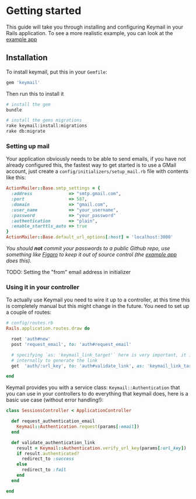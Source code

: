 # Getting started

[example app]: https://github.com/alcesleo/keymail-example

This guide will take you through installing and configuring Keymail in your
Rails application. To see a more realistic example, you can look at the [example app][]

## Installation

To install keymail, put this in your `Gemfile`:

```ruby
gem 'keymail'
```

Then run this to install it

```bash
# install the gem
bundle

# install the gems migrations
rake keymail:install:migrations
rake db:migrate
```

### Setting up mail

Your application obviously needs to be able to send emails, if you have not
already configured this, the fastest way to get started is to use a GMail
account, just create a `config/initializers/setup_mail.rb` file with contents
like this:

```ruby
ActionMailer::Base.smtp_settings = {
  :address              => "smtp.gmail.com",
  :port                 => 587,
  :domain               => "gmail.com",
  :user_name            => "your_username",
  :password             => "your_password"
  :authentication       => "plain",
  :enable_starttls_auto => true
}
ActionMailer::Base.default_url_options[:host] = 'localhost:3000'
```

_You should **not** commit your passwords to a public Github repo, use
something like [Figaro](https://github.com/laserlemon/figaro) to keep it out of
source control (the [example app][] does this)._

TODO: Setting the "from" email address in initializer

### Using it in your controller

To actually use Keymail you need to wire it up to a controller, at this time this
is completely manual but this might change in the future. You need to set up
a couple of routes:

```ruby
# config/routes.rb
Rails.application.routes.draw do

  root 'auth#new'
  post 'request_email', to: 'auth#request_email'

  # specifying `as: 'keymail_link_target'` here is very important, it is used
  # internally to generate the link
  get  'auth/:url_key', to: 'auth#validate_link', as: 'keymail_link_target'

end
```


Keymail provides you with a service class: `Keymail::Authentication` that you
can use in your controllers to do everything that keymail does, here is a basic
use case (without error handling!):

```ruby
class SessionsController < ApplicationController

  def request_authentication_email
    Keymail::Authentication.request(params[:email])
  end

  def validate_authentication_link
    result = Keymail::Authentication.verify_url_key(params[:url_key])
    if result.authenticated?
      redirect_to :success
    else
      redirect_to :fail
    end
  end

end
```
